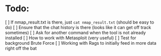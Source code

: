 # Todo:
[ ] If nmap_result.txt is there, just `cat nmap_result.txt` (should be easy to do)
[ ] Ensure that the chat history is there (looks like it can get off track sometimes)
[ ] Ask for another command when the tool is not already installed
[ ] How to work with Metasploit (very useful)
[ ] Test for background Brute Force
[ ] Working with Rags to initially feed in more data right off the bat